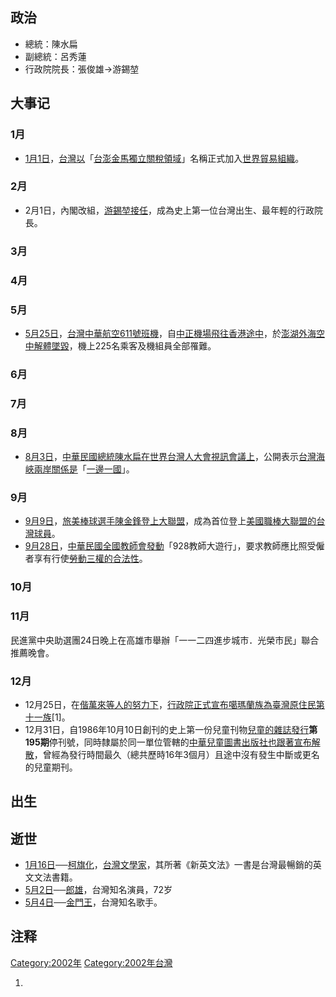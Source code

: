 ## 政治

  - 總統：陳水扁
  - 副總統：呂秀蓮
  - 行政院院長：張俊雄→游錫堃

## 大事记

### 1月

  - [1月1日](../Page/1月1日.md "wikilink")，[台灣以](https://zh.wikipedia.org/wiki/台灣 "wikilink")「[台澎金馬獨立關稅領域](https://zh.wikipedia.org/wiki/台澎金馬獨立關稅領域 "wikilink")」名稱正式加入[世界貿易組織](https://zh.wikipedia.org/wiki/世界貿易組織 "wikilink")。

### 2月

  - 2月1日，內閣改組，[游錫堃接任](../Page/游錫堃.md "wikilink")，成為史上第一位台灣出生、最年輕的行政院長。

### 3月

### 4月

### 5月

  - [5月25日](../Page/5月25日.md "wikilink")，[台灣](https://zh.wikipedia.org/wiki/台灣 "wikilink")[中華航空611號班機](https://zh.wikipedia.org/wiki/中華航空611號班機 "wikilink")，自[中正機場飛往](https://zh.wikipedia.org/wiki/中正國際機場 "wikilink")[香港途中](../Page/香港.md "wikilink")，於[澎湖外海空中解體墜毀](https://zh.wikipedia.org/wiki/澎湖 "wikilink")，機上225名乘客及機組員全部罹難。

### 6月

### 7月

### 8月

  - [8月3日](../Page/8月3日.md "wikilink")，[中華民國總統](../Page/中華民國總統.md "wikilink")[陳水扁在](https://zh.wikipedia.org/wiki/陳水扁 "wikilink")[世界台灣人大會](https://zh.wikipedia.org/wiki/世界台灣人大會 "wikilink")[視訊會議上](https://zh.wikipedia.org/wiki/視訊會議 "wikilink")，公開表示[台灣海峽兩岸關係是](https://zh.wikipedia.org/wiki/台灣海峽兩岸關係 "wikilink")「[一邊一國](../Page/一邊一國.md "wikilink")」。

### 9月

  - [9月9日](../Page/9月9日.md "wikilink")，[旅美棒球選手](../Page/旅美棒球選手.md "wikilink")[陳金鋒登上大聯盟](../Page/陳金鋒.md "wikilink")，成為首位登上[美國職棒大聯盟的台灣球員](https://zh.wikipedia.org/wiki/美國職棒大聯盟 "wikilink")。
  - [9月28日](../Page/9月28日.md "wikilink")，[中華民國全國教師會發動](../Page/中華民國全國教師會.md "wikilink")「928教師大遊行」，要求教師應比照受僱者享有行使[勞動三權的合法性](https://zh.wikipedia.org/wiki/勞動三權 "wikilink")。

### 10月

### 11月

民進黨中央助選團24日晚上在高雄市舉辦「一一二四進步城市．光榮市民」聯合推薦晚會。

### 12月

  - 12月25日，在[偕萬來等人的努力下](../Page/偕萬來.md "wikilink")，[行政院正式宣布](../Page/行政院.md "wikilink")[噶瑪蘭族為臺灣原住民第十一族](../Page/噶瑪蘭族.md "wikilink")\[1\]。
  - 12月31日，自1986年10月10日創刊的史上第一份兒童刊物[兒童的雜誌發行](https://zh.wikipedia.org/wiki/兒童的雜誌 "wikilink")**第195期**停刊號，同時隸屬於同一單位管轄的[中華兒童圖書出版社也跟著宣布解散](https://zh.wikipedia.org/wiki/中華兒童圖書出版社 "wikilink")，曾經為發行時間最久（總共歷時16年3個月）且途中沒有發生中斷或更名的兒童期刊。

## 出生

## 逝世

  - [1月16日](../Page/1月16日.md "wikilink")──[柯旗化](../Page/柯旗化.md "wikilink")，[台灣](https://zh.wikipedia.org/wiki/台灣 "wikilink")[文學家](https://zh.wikipedia.org/wiki/文學家 "wikilink")，其所著《新英文法》一書是台灣最暢銷的英文文法書籍。
  - [5月2日](../Page/5月2日.md "wikilink")──[郎雄](../Page/郎雄.md "wikilink")，台灣知名演員，72岁
  - [5月4日](../Page/5月4日.md "wikilink")──[金門王](../Page/金門王.md "wikilink")，台灣知名歌手。

## 注释

[Category:2002年](https://zh.wikipedia.org/wiki/Category:2002年 "wikilink")
[Category:2002年台灣](https://zh.wikipedia.org/wiki/Category:2002年台灣 "wikilink")

1.